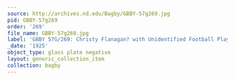 ```yaml
---
source: http://archives.nd.edu/Bagby/GBBY-57g269.jpg
pid: GBBY-57g269
order: '269'
file_name: GBBY-57g269.jpg
label: 'GBBY 57G/269: Christy Flanagan? with Unidentified Football Players - c1925'
_date: '1925'
object_type: glass plate negative
layout: generic_collection_item
collection: bagby
---
```

